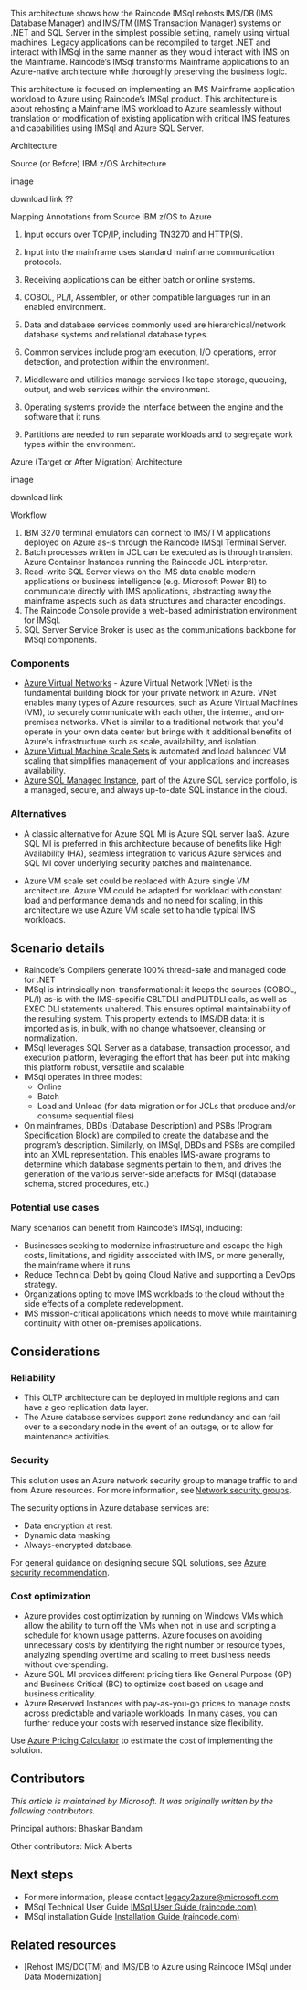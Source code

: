 This architecture shows how the Raincode IMSql rehosts IMS/DB (IMS Database Manager) and IMS/TM (IMS Transaction Manager) systems on .NET and SQL Server in the simplest possible setting, namely using virtual machines. Legacy applications can be recompiled to target .NET and interact with IMSql in the same manner as they would interact with IMS on the Mainframe. Raincode’s IMSql transforms Mainframe applications to an Azure-native architecture while thoroughly preserving the business logic.    

This architecture is focused on implementing an IMS Mainframe application workload to Azure using Raincode’s IMSql product. This architecture is about rehosting a Mainframe IMS workload to Azure seamlessly without translation or modification of existing application with critical IMS features and capabilities using IMSql and Azure SQL Server.

Architecture 

Source (or Before) IBM z/OS Architecture 

image

download link ??

Mapping Annotations from Source IBM z/OS to Azure  

1. Input occurs over TCP/IP, including TN3270 and HTTP(S).   

1. Input into the mainframe uses standard mainframe communication protocols.  

1. Receiving applications can be either batch or online systems.  

1. COBOL, PL/I, Assembler, or other compatible languages run in an enabled environment.  

1. Data and database services commonly used are hierarchical/network database systems and relational database types.  

1. Common services include program execution, I/O operations, error detection, and protection within the environment.  

1. Middleware and utilities manage services like tape storage, queueing, output, and web services within the environment.  

1. Operating systems provide the interface between the engine and the software that it runs.  

1. Partitions are needed to run separate workloads and to segregate work types within the environment.  

Azure (Target or After Migration) Architecture  

image 

download link 

Workflow

1. IBM 3270 terminal emulators can connect to IMS/TM applications deployed on Azure as-is through the Raincode IMSql Terminal Server. 
1. Batch processes written in JCL can be executed as is through transient Azure Container Instances running the Raincode JCL interpreter. 
1. Read-write SQL Server views on the IMS data enable modern applications or business intelligence (e.g. Microsoft Power BI) to communicate directly with IMS applications, abstracting away the mainframe aspects such as data structures and character encodings. 
1. The Raincode Console provide a web-based administration environment for IMSql. 
1. SQL Server Service Broker is used as the communications backbone for IMSql components.

### Components

- [Azure Virtual Networks]() - Azure Virtual Network (VNet) is the fundamental building block for your private network in Azure. VNet enables many types of Azure resources, such as Azure Virtual Machines (VM), to securely communicate with each other, the internet, and on-premises networks. VNet is similar to a traditional network that you'd operate in your own data center but brings with it additional benefits of Azure's infrastructure such as scale, availability, and isolation.  
- [Azure Virtual Machine Scale Sets](https://azure.microsoft.com/services/virtual-machine-scale-sets) is automated and load balanced VM scaling that simplifies management of your applications and increases availability. 
- [Azure SQL Managed Instance](https://azure.microsoft.com/services/azure-sql/sql-managed-instance), part of the Azure SQL service portfolio, is a managed, secure, and always up-to-date SQL instance in the cloud.

### Alternatives

- A classic alternative for Azure SQL MI is Azure SQL server IaaS. Azure SQL MI is preferred in this architecture because of benefits like High Availability (HA), seamless integration to various Azure services and SQL MI cover underlying security patches and maintenance.  

- Azure VM scale set could be replaced with Azure single VM architecture. Azure VM could be adapted for workload with constant load and performance demands and no need for scaling, in this architecture we use Azure VM scale set to handle typical IMS workloads.

## Scenario details 

- Raincode’s Compilers generate 100% thread-safe and managed code for .NET 
- IMSql is intrinsically non-transformational: it keeps the sources (COBOL, PL/I) as-is with the IMS-specific CBLTDLI and PLITDLI calls, as well as EXEC DLI statements unaltered. This ensures optimal maintainability of the resulting system. This property extends to IMS/DB data: it is imported as is, in bulk, with no change whatsoever, cleansing or normalization. 
- IMSql leverages SQL Server as a database, transaction processor, and execution platform, leveraging the effort that has been put into making this platform robust, versatile and scalable. 
- IMSql operates in three modes:  
   - Online 
   - Batch 
   - Load and Unload (for data migration or for JCLs that produce and/or consume sequential files) 
- On mainframes, DBDs (Database Description) and PSBs (Program Specification Block) are compiled to create the database and the program’s description. Similarly, on IMSql, DBDs and PSBs are compiled into an XML representation. This enables IMS-aware programs to determine which database segments pertain to them, and drives the generation of the various server-side artefacts for IMSql (database schema, stored procedures, etc.) 

### Potential use cases  

Many scenarios can benefit from Raincode’s IMSql, including:  
- Businesses seeking to modernize infrastructure and escape the high costs, limitations, and rigidity associated with IMS, or more generally, the mainframe where it runs  
- Reduce Technical Debt by going Cloud Native and supporting a DevOps strategy.  
- Organizations opting to move IMS workloads to the cloud without the side effects of a complete redevelopment. 
- IMS mission-critical applications which needs to move while maintaining continuity with other on-premises applications. 

## Considerations 

### Reliability

- This OLTP architecture can be deployed in multiple regions and can have a geo replication data layer. 
- The Azure database services support zone redundancy and can fail over to a secondary node in the event of an outage, or to allow for maintenance activities.

### Security

This solution uses an Azure network security group to manage traffic to and from Azure resources. For more information, see [Network security groups](/azure/virtual-network/network-security-groups-overview). 

The security options in Azure database services are: 

- Data encryption at rest. 
- Dynamic data masking. 
- Always-encrypted database. 

For general guidance on designing secure SQL solutions, see [Azure security recommendation]().

### Cost optimization 

- Azure provides cost optimization by running on Windows VMs which allow the ability to turn off the VMs when not in use and scripting a schedule for known usage patterns. Azure focuses on avoiding unnecessary costs by identifying the right number or resource types, analyzing spending overtime and scaling to meet business needs without overspending.  
- Azure SQL MI provides different pricing tiers like General Purpose (GP) and Business Critical (BC) to optimize cost based on usage and business criticality.  
- Azure Reserved Instances with pay-as-you-go prices to manage costs across predictable and variable workloads. In many cases, you can further reduce your costs with reserved instance size flexibility. 

Use [Azure Pricing Calculator](https://azure.microsoft.com/pricing/calculator) to estimate the cost of implementing the solution.

## Contributors 

*This article is maintained by Microsoft. It was originally written by the following contributors.*

Principal authors:  Bhaskar Bandam 

Other contributors: Mick Alberts

## Next steps 

- For more information, please contact [legacy2azure@microsoft.com](mailto:legacy2azure@microsoft.com) 
- IMSql Technical User Guide [IMSql User Guide (raincode.com)](https://www.raincode.com/docs/IMSql/UserGuide/UserGuide.html#_imsql_user_guide)
- IMSql installation Guide [Installation Guide (raincode.com)](https://www.raincode.com/docs/IMSql/InstallationGuide/InstallationUserGuide.html#Installation-of-IMSql) 

## Related resources

- [Rehost IMS/DC(TM) and IMS/DB to Azure using Raincode IMSql under Data Modernization] 